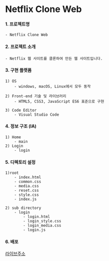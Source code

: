 # Netflix Clone Web

#### 1. 프로젝트명

    - Netflix Clone Web
    
#### 2. 프로젝트 소개

    - Netflix 웹 사이트를 클론하여 만든 웹 사이트입니다.

#### 3. 구현 플랫폼 

    1) OS
        - windows, macOS, Linux에서 모두 동작 

    2) Front-end 기술 및 라이브러리  
        - HTML5, CSS3, JavaScript ES6 표준으로 구현 

    3) Code Editor
        - Visual Studio Code

#### 4. 정보 구조 (IA) 

    1) Home
        - main
    2) Login
        - login
         
#### 5. 디렉토리 설정

    1)root
        - index.html
        - common.css
        - media.css
        - reset.css
        - style.css
        - index.js

    2) sub directory
        - login
            - login.html
            - login_style.css
            - login_media.css
            - login.js

#### 6. 배포
[라이브주소](https://parkhy0sh1n.github.io/Netflix/)